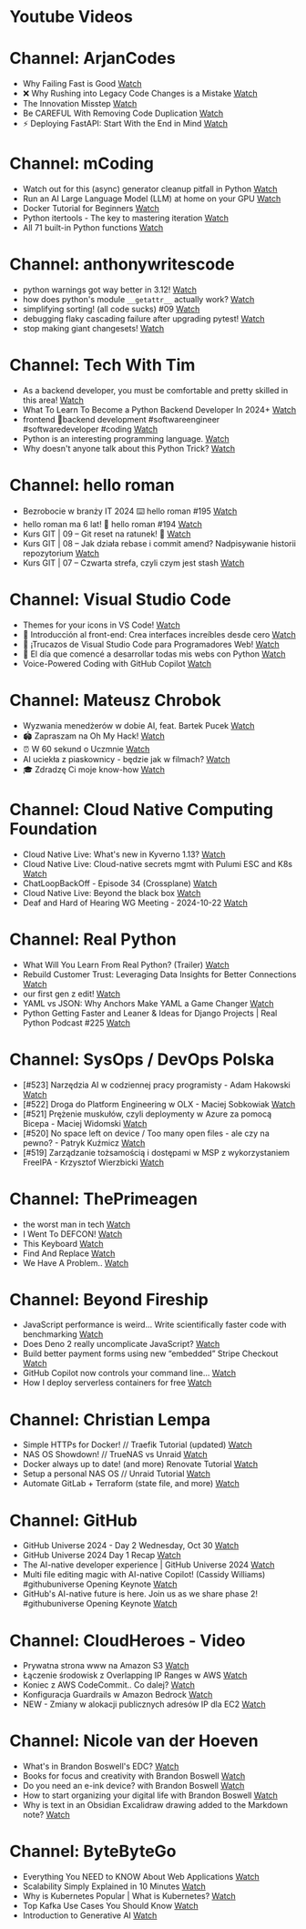
Youtube Videos
==============

# Channel: ArjanCodes
  
 - Why Failing Fast is Good  [Watch](https://youtu.be/-N9O5IkQEWg)  
 - ❌ Why Rushing into Legacy Code Changes is a Mistake  [Watch](https://youtu.be/hn_0mjT5zTA)  
 - The Innovation Misstep  [Watch](https://youtu.be/37fDArEgOI8)  
 - Be CAREFUL With Removing Code Duplication  [Watch](https://youtu.be/6AGDnJ_26uw)  
 - ⚡ Deploying FastAPI: Start With the End in Mind  [Watch](https://youtu.be/A5I45e0CDbI)
# Channel: mCoding
  
 - Watch out for this (async) generator cleanup pitfall in Python  [Watch](https://youtu.be/N56Jrqc7SBk)  
 - Run an AI Large Language Model (LLM) at home on your GPU  [Watch](https://youtu.be/RejIVgfER-4)  
 - Docker Tutorial for Beginners  [Watch](https://youtu.be/b0HMimUb4f0)  
 - Python itertools - The key to mastering iteration  [Watch](https://youtu.be/1p7xa_BHYDs)  
 - All 71 built-in Python functions  [Watch](https://youtu.be/7Qu_KXc7xSI)
# Channel: anthonywritescode
  
 - python warnings got way better in 3.12!  [Watch](https://youtu.be/Ljfn4x8t3Ow)  
 - how does python's module `__getattr__` actually work?  [Watch](https://youtu.be/K1-wYUSQoF8)  
 - simplifying sorting! (all code sucks) #09  [Watch](https://youtu.be/VEG2kj87Uxw)  
 - debugging flaky cascading failure after upgrading pytest!  [Watch](https://youtu.be/zyZXdvJgGPM)  
 - stop making giant changesets!  [Watch](https://youtu.be/Gu6XrmfwivI)
# Channel: Tech With Tim
  
 - As a backend developer, you must be comfortable and pretty skilled in this area!  [Watch](https://youtu.be/K4QZZoGfgJs)  
 - What To Learn To Become a Python Backend Developer In 2024+  [Watch](https://youtu.be/W3_5Tuur0o8)  
 - frontend 🤝backend development #softwareengineer #softwaredeveloper #coding  [Watch](https://youtu.be/c9qmlYLerRI)  
 - Python is an interesting programming language.  [Watch](https://youtu.be/WaJKuFLKtM0)  
 - Why doesn't anyone talk about this Python Trick?  [Watch](https://youtu.be/YKtzKqPwops)
# Channel: hello roman
  
 - Bezrobocie w branży IT 2024 ⌨️ hello roman #195  [Watch](https://youtu.be/3A0h9uNj0Z4)  
 - hello roman ma 6 lat!  🎉  hello roman #194  [Watch](https://youtu.be/2VcweF4sVRE)  
 - Kurs GIT | 09 – Git reset na ratunek! 🛟  [Watch](https://youtu.be/vri36csppEY)  
 - Kurs GIT | 08 – Jak działa rebase i commit amend? Nadpisywanie historii repozytorium  [Watch](https://youtu.be/4GKI4Gz97TE)  
 - Kurs GIT | 07 – Czwarta strefa, czyli czym jest stash  [Watch](https://youtu.be/T9n2tF60cY0)
# Channel: Visual Studio Code
  
 - Themes for your icons in VS Code!  [Watch](https://youtu.be/HV-cSSXka_I)  
 - 🔴  Introducción al front-end: Crea interfaces increíbles desde cero  [Watch](https://youtu.be/3cbhKA2mQW8)  
 - 🔴 ¡Trucazos de Visual Studio Code para Programadores Web!  [Watch](https://youtu.be/UdIcAdQtiws)  
 - 🔴 El día que comencé a desarrollar todas mis webs con Python  [Watch](https://youtu.be/FJEXZi7QdbM)  
 - Voice-Powered Coding with GitHub Copilot  [Watch](https://youtu.be/pUPqKm5wVhw)
# Channel: Mateusz Chrobok
  
 - Wyzwania menedżerów w dobie AI, feat. Bartek Pucek  [Watch](https://youtu.be/_5yuE1ibvgw)  
 - 🏟️ Zapraszam na Oh My Hack!  [Watch](https://youtu.be/X36jpfUhknQ)  
 - ⏰ W 60 sekund o Uczmnie  [Watch](https://youtu.be/exej7neyGVc)  
 - AI uciekła z piaskownicy - będzie jak w filmach?  [Watch](https://youtu.be/O0TAYlQ8RVk)  
 - 🎓 Zdradzę Ci moje know-how  [Watch](https://youtu.be/PqoWDrGiR4E)
# Channel: Cloud Native Computing Foundation
  
 - Cloud Native Live: What's new in Kyverno 1.13?  [Watch](https://youtu.be/5iCOoLWMRzE)  
 - Cloud Native Live: Cloud-native secrets mgmt with Pulumi ESC and K8s  [Watch](https://youtu.be/AnUAsxEsUQQ)  
 - ChatLoopBackOff - Episode 34 (Crossplane)  [Watch](https://youtu.be/rqpQgnvSaeY)  
 - Cloud Native Live: Beyond the black box  [Watch](https://youtu.be/CZ8nj2_bzR8)  
 - Deaf and Hard of Hearing WG Meeting - 2024-10-22  [Watch](https://youtu.be/UGXQ4Zx1Ong)
# Channel: Real Python
  
 - What Will You Learn From Real Python? (Trailer)  [Watch](https://youtu.be/3pIQEJdLWLE)  
 - Rebuild Customer Trust: Leveraging Data Insights for Better Connections  [Watch](https://youtu.be/nco8kP3F2Po)  
 - our first gen z edit!  [Watch](https://youtu.be/kRSlb2RVBME)  
 - YAML vs JSON: Why Anchors Make YAML a Game Changer  [Watch](https://youtu.be/0Vl7IVc0OFI)  
 - Python Getting Faster and Leaner & Ideas for Django Projects | Real Python Podcast #225  [Watch](https://youtu.be/0XHKjHgrlP0)
# Channel: SysOps / DevOps Polska
  
 - [#523] Narzędzia AI w codziennej pracy programisty - Adam Hakowski  [Watch](https://youtu.be/o3JK7REsJIM)  
 - [#522] Droga do Platform Engineering w OLX - Maciej Sobkowiak  [Watch](https://youtu.be/rQKbypWsNCI)  
 - [#521] Prężenie muskułów, czyli deploymenty w Azure za pomocą Bicepa - Maciej Widomski  [Watch](https://youtu.be/7PKUj37mBlI)  
 - [#520] No space left on device / Too many open files - ale czy na pewno? - Patryk Kuźmicz  [Watch](https://youtu.be/mhoB8ZSUbbw)  
 - [#519] Zarządzanie tożsamością i dostępami w MSP z wykorzystaniem FreeIPA - Krzysztof Wierzbicki  [Watch](https://youtu.be/Gu0ziZbrlmY)
# Channel: ThePrimeagen
  
 - the worst man in tech  [Watch](https://youtu.be/A_XGsAl-LqY)  
 - I Went To DEFCON!  [Watch](https://youtu.be/GwcFxTuMYmU)  
 - This Keyboard  [Watch](https://youtu.be/dhuX9t2j5Hc)  
 - Find And Replace  [Watch](https://youtu.be/v2a6Nv7RSd0)  
 - We Have A Problem..  [Watch](https://youtu.be/1-0r90bm6CE)
# Channel: Beyond Fireship
  
 - JavaScript performance is weird... Write scientifically faster code with benchmarking  [Watch](https://youtu.be/_pWA4rbzvIg)  
 - Does Deno 2 really uncomplicate JavaScript?  [Watch](https://youtu.be/8IHhvkaVqVE)  
 - Build better payment forms using new “embedded” Stripe Checkout  [Watch](https://youtu.be/7WFXl4-aCxs)  
 - GitHub Copilot now controls your command line...  [Watch](https://youtu.be/P8MfgV9us4o)  
 - How I deploy serverless containers for free  [Watch](https://youtu.be/cw34KMPSt4k)
# Channel: Christian Lempa
  
 - Simple HTTPs for Docker! // Traefik Tutorial (updated)  [Watch](https://youtu.be/-hfejNXqOzA)  
 - NAS OS Showdown! // TrueNAS vs Unraid  [Watch](https://youtu.be/BmpzgcslQRQ)  
 - Docker always up to date! (and more) Renovate Tutorial  [Watch](https://youtu.be/FoUE3HPorPY)  
 - Setup a personal NAS OS // Unraid Tutorial  [Watch](https://youtu.be/Y2VkyZiPaM8)  
 - Automate GitLab + Terraform (state file, and more)  [Watch](https://youtu.be/X-Amz-Hdy8Q)
# Channel: GitHub
  
 - GitHub Universe 2024 - Day 2 Wednesday, Oct 30  [Watch](https://youtu.be/951OQEn4SN0)  
 - GitHub Universe 2024 Day 1 Recap  [Watch](https://youtu.be/6Opo7AJIEwk)  
 - The AI-native developer experience | GitHub Universe 2024  [Watch](https://youtu.be/dFNrunK1az8)  
 - Multi file editing magic with AI-native Copilot! (Cassidy Williams) #githubuniverse Opening Keynote  [Watch](https://youtu.be/ZQ4WwRyo5pc)  
 - GitHub's AI-native future is here. Join us as we share phase 2! #githubuniverse Opening Keynote  [Watch](https://youtu.be/DQqyzesgDfg)
# Channel: CloudHeroes - Video
  
 - Prywatna strona www na Amazon S3  [Watch](https://youtu.be/483QNc4XXBc)  
 - Łączenie środowisk z Overlapping IP Ranges w AWS  [Watch](https://youtu.be/71qb57dMMFs)  
 - Koniec z AWS CodeCommit.. Co dalej?  [Watch](https://youtu.be/fkggBFBDOVk)  
 - Konfiguracja Guardrails w Amazon Bedrock  [Watch](https://youtu.be/mVQrBKucLGM)  
 - NEW - Zmiany w alokacji publicznych adresów IP dla EC2  [Watch](https://youtu.be/ltZzJRP3Wxg)
# Channel: Nicole van der Hoeven
  
 - What's in Brandon Boswell's EDC?  [Watch](https://youtu.be/Noswl0jCA4k)  
 - Books for focus and creativity with Brandon Boswell  [Watch](https://youtu.be/Ugc4U8Rx7RM)  
 - Do you need an e-ink device? with Brandon Boswell  [Watch](https://youtu.be/uUKPV6mWMFM)  
 - How to start organizing your digital life with Brandon Boswell  [Watch](https://youtu.be/Ykhyw3T3ICU)  
 - Why is text in an Obsidian Excalidraw drawing added to the Markdown note?  [Watch](https://youtu.be/HG5IuDIWHgY)
# Channel: ByteByteGo
  
 - Everything You NEED to KNOW About Web Applications  [Watch](https://youtu.be/_higfXfhjdo)  
 - Scalability Simply Explained in 10 Minutes  [Watch](https://youtu.be/EWS_CIxttVw)  
 - Why is Kubernetes Popular | What is Kubernetes?  [Watch](https://youtu.be/lv0DdVLZuHc)  
 - Top Kafka Use Cases You Should Know  [Watch](https://youtu.be/Ajz6dBp_EB4)  
 - Introduction to Generative AI  [Watch](https://youtu.be/2p5OHDxR2l8)